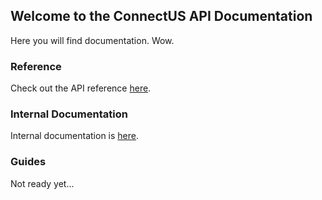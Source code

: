 ## Welcome to the ConnectUS API Documentation

Here you will find documentation. Wow.

### Reference
Check out the API reference [here](https://connectustoday.github.io/api-server/api-reference).

### Internal Documentation
Internal documentation is [here](https://connectustoday.github.io/api-server/internal-reference).

### Guides
Not ready yet...
